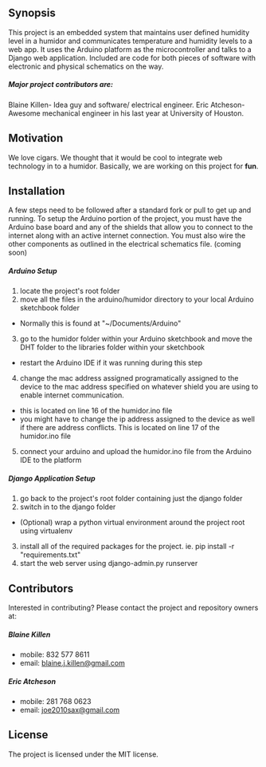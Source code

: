 ## Synopsis

This project is an embedded system that maintains user defined humidity level in a humidor and communicates temperature and humidity levels to a web app. It uses the Arduino platform as the microcontroller and talks to a Django web application. Included are code for both pieces of software with electronic and physical schematics on the way.

##### Major project contributors are:
Blaine Killen- Idea guy and software/ electrical engineer.
Eric Atcheson- Awesome mechanical engineer in his last year at University of Houston.

## Motivation

We love cigars. We thought that it would be cool to integrate web technology in to a humidor. Basically, we are working on this project for **fun**.

## Installation

A few steps need to be followed after a standard fork or pull to get up and running. To setup the Arduino portion of the project, you must have the Arduino base board and any of the shields that allow you to connect to the internet along with an active internet connection. You must also wire the other components as outlined in the electrical schematics file. (coming soon)

##### Arduino Setup
1. locate the project's root folder
2. move all the files in the arduino/humidor directory to your local Arduino sketchbook folder
* Normally this is found at "~/Documents/Arduino"
3. go to the humidor folder within your Arduino sketchbook and move the DHT folder to the libraries folder within your sketchbook
* restart the Arduino IDE if it was running during this step
4. change the mac address assigned programatically assigned to the device to the mac address specified on whatever shield you are using to enable internet communication.
* this is located on line 16 of the humidor.ino file
* you might have to change the ip address assigned to the device as well if there are address conflicts. This is located on line 17 of the humidor.ino file
5. connect your arduino and upload the humidor.ino file from the Arduino IDE to the platform


##### Django Application Setup
1. go back to the project's root folder containing just the django folder
2. switch in to the django folder
* (Optional) wrap a python virtual environment around the project root using virtualenv
3. install all of the required packages for the project. ie. pip install -r "requirements.txt"
4. start the web server using django-admin.py runserver

## Contributors

Interested in contributing? Please contact the project and repository owners at:

##### Blaine Killen
- mobile: 832 577 8611
- email: blaine.j.killen@gmail.com

##### Eric Atcheson
- mobile: 281 768 0623
- email: joe2010sax@gmail.com

## License

The project is licensed under the MIT license.